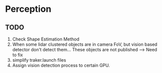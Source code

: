 # Perception

## TODO
1. Check Shape Estimation Method
1. When some lidar clustered objects are in camera FoV, but vision based detector don't detect them... These objects are not published --> Need to fix
1. simplify traker.launch files
1. Assign vision detection process to certain GPU. 